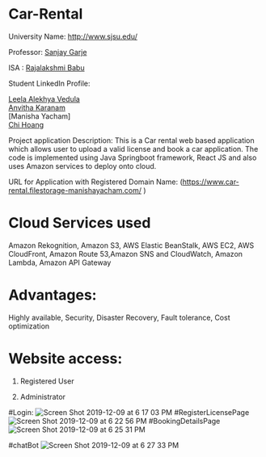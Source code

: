 # Car-Rental

University Name: http://www.sjsu.edu/

Professor: [Sanjay Garje](https://www.linkedin.com/in/sanjaygarje/)

ISA : [Rajalakshmi Babu](https://www.linkedin.com/in/rajalakshmib/)

Student LinkedIn Profile: 

[Leela Alekhya Vedula](https://www.linkedin.com/in/leela-alekhya-vedula-79013a174/)  
[Anvitha Karanam](https://www.linkedin.com/in/anvitha-karanam-546589121/)  
[Manisha Yacham]  
[Chi Hoang](https://www.linkedin.com/in/choang102/)  


Project application Description: This is a Car rental web based application which allows user to upload a valid license and book a car application. The code is implemented using Java Springboot framework, React JS and also uses Amazon services to deploy onto cloud.


URL for Application with Registered Domain Name: (https://www.car-rental.filestorage-manishayacham.com/ )


# Cloud Services used 

Amazon Rekognition, Amazon S3, AWS Elastic BeanStalk, AWS EC2, AWS CloudFront, Amazon Route 53,Amazon SNS and CloudWatch, Amazon Lambda, Amazon API Gateway

# Advantages: 

Highly available, 
Security,
Disaster Recovery, 
Fault tolerance,
Cost optimization


# Website access: 

1. Registered User 

2. Administrator 

#Login:
![Screen Shot 2019-12-09 at 6 17 03 PM](https://user-images.githubusercontent.com/54858174/70489469-b9ae5e00-1ab0-11ea-90be-71d68f669864.png)
#RegisterLicensePage
![Screen Shot 2019-12-09 at 6 22 56 PM](https://user-images.githubusercontent.com/54858174/70489611-20337c00-1ab1-11ea-851c-1d73f11a0a1a.png)
#BookingDetailsPage
![Screen Shot 2019-12-09 at 6 25 31 PM](https://user-images.githubusercontent.com/54858174/70489701-57a22880-1ab1-11ea-96a5-9125ef3a8582.png)

#chatBot
![Screen Shot 2019-12-09 at 6 27 33 PM](https://user-images.githubusercontent.com/54858174/70489848-a94ab300-1ab1-11ea-8cc5-ea8b4a14dfbc.png)




